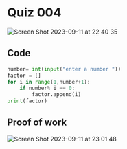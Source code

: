 # Quiz 004
<img width="max" alt="Screen Shot 2023-09-11 at 22 40 35" src="https://github.com/hasmhib/unit1-2024/assets/142870448/22eba99d-7343-4dbd-8e63-6ad0a5778fe5">

## Code

```py
number= int(input("enter a number "))
factor = []
for i in range(1,number+1):
    if number% i == 0:
        factor.append(i)
print(factor)
```

## Proof of work
<img width="max" alt="Screen Shot 2023-09-11 at 23 01 48" src="https://github.com/hasmhib/unit1-2024/assets/142870448/c652db5a-87c1-45e0-897b-5dbc43b9f302">
